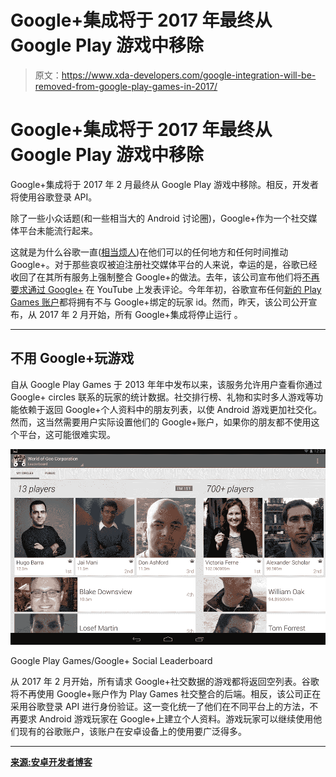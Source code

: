 # Google+集成将于 2017 年最终从 Google Play 游戏中移除

> 原文：<https://www.xda-developers.com/google-integration-will-be-removed-from-google-play-games-in-2017/>

# Google+集成将于 2017 年最终从 Google Play 游戏中移除

Google+集成将于 2017 年 2 月最终从 Google Play 游戏中移除。相反，开发者将使用谷歌登录 API。

除了一些小众话题(和一些相当大的 Android 讨论圈)，Google+作为一个社交媒体平台未能流行起来。

这就是为什么谷歌一直([相当烦人](http://www.cnn.com/2013/11/08/tech/social-media/youtube-comment-backlash/))在他们可以的任何地方和任何时间推动 Google+。对于那些哀叹被迫注册社交媒体平台的人来说，幸运的是，谷歌已经收回了在其所有服务上强制整合 Google+的做法。去年，该公司宣布他们将[不再要求通过 Google+](https://googleblog.blogspot.com/2015/07/everything-in-its-right-place.html) 在 YouTube 上发表评论。今年年初，谷歌宣布任何[新的 Play Games 账户](https://android-developers.googleblog.com/2016/01/play-games-permissions-are-changing-in.html)都将拥有不与 Google+绑定的玩家 id。然而，昨天，该公司公开宣布，从 2017 年 2 月开始，所有 Google+集成将停止运行 。

* * *

## 不用 Google+玩游戏

自从 Google Play Games 于 2013 年年中发布以来，该服务允许用户查看你通过 Google+ circles 联系的玩家的统计数据。社交排行榜、礼物和实时多人游戏等功能依赖于返回 Google+个人资料中的朋友列表，以使 Android 游戏更加社交化。然而，这当然需要用户实际设置他们的 Google+账户，如果你的朋友都不使用这个平台，这可能很难实现。

 <picture>![googleplaygames](img/dea15fbc9edc9ef8e33ca98e3b9f737f.png)</picture> 

Google Play Games/Google+ Social Leaderboard

从 2017 年 2 月开始，所有请求 Google+社交数据的游戏都将返回空列表。谷歌将不再使用 Google+账户作为 Play Games 社交整合的后端。相反，该公司正在采用谷歌登录 API 进行身份验证。这一变化统一了他们在不同平台上的方法，不再要求 Android 游戏玩家在 Google+上建立个人资料。游戏玩家可以继续使用他们现有的谷歌账户，该账户在安卓设备上的使用要广泛得多。

* * *

[**来源:安卓开发者博客**](https://android-developers.googleblog.com/2016/12/games-authentication-adopting-google.html)